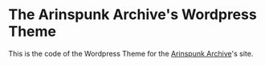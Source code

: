 # The Arinspunk Archive's Wordpress Theme #

This is the code of the Wordpress Theme for the [Arinspunk Archive](https://arinspunk.com/)'s site.
